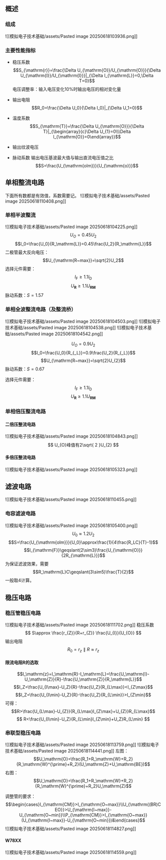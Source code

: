 ## 概述
### 组成
![[模拟电子技术基础/assets/Pasted image 20250618103936.png]]
### 主要性能指标
- 稳压系数
$$S_{\mathrm{r}}=\frac{\Delta U_{\mathrm{O}}/U_{\mathrm{O}}}{\Delta U_{\mathrm{I}}/U_{\mathrm{I}}}|_{\Delta I_{\mathrm{L}}=0,\Delta T=0}$$
	电压调整率：输入电压变化10%时输出电压的相对变化量

- 输出电阻
$$R_0=\frac{\Delta U_0}{\Delta I_0}|_{\Delta U_1=0}$$
- 温度系数
$$S_{\mathrm{T}}=\frac{\Delta U_{\mathrm{O}}}{\Delta T}|_{\begin{array}{c}\Delta U_{1}=0\\\Delta I_{\mathrm{O}}=0\end{array}}$$
- 输出纹波电压
- 脉动系数
  输出电压基波最大值与输出直流电压值之比
$$S=\frac{U_{\mathrm{olm}}}{U_{\mathrm{o}}}$$
## 单相整流电路
下面所有数都是有效值，系数需要记。
![[模拟电子技术基础/assets/Pasted image 20250618110408.png]]
### 单相半波整流
![[模拟电子技术基础/assets/Pasted image 20250618104225.png]]
$$
U_{O}=0.45U_{2}
$$
$$I_0=\frac{U_0}{R_\mathrm{L}}=0.45\frac{U_2}{R_\mathrm{L}}$$
二极管最大反向电压：$$U_{\mathrm{R~max}}=\sqrt{2}U_2$$
选择元件需要：
$$I_{\mathrm{F}}\geq1.1I_{\mathrm{D}}$$
$$U_{\mathbf{R}}\geq1.1U_{\mathbf{RM}}$$
脉动系数：$S=1.57$
### 单相全波整流电路（及整流桥）
![[模拟电子技术基础/assets/Pasted image 20250618104503.png]]
![[模拟电子技术基础/assets/Pasted image 20250618104538.png]]
![[模拟电子技术基础/assets/Pasted image 20250618104542.png]]

$$
U_{O}=0.9U_{2}
$$
$$I_0=\frac{U_0}{R_{_L}}=0.9\frac{U_2}{R_{_L}}$$
$$U_{\mathrm{R~max}}=\sqrt{2}U_{2}$$
脉动系数：$S=0.67$

选择元件需要：
$$I_{\mathrm{F}}\geq1.1I_{\mathrm{D}}$$
$$U_{\mathbf{R}}\geq1.1U_{\mathbf{RM}}$$
### 单相倍压整流电路
#### 二倍压整流电路
![[模拟电子技术基础/assets/Pasted image 20250618104843.png]]
$$
U_{O}峰值有2\sqrt{ 2 }U_{2}
$$
#### 多倍压整流电路
![[模拟电子技术基础/assets/Pasted image 20250618105323.png]]
## 滤波电路
![[模拟电子技术基础/assets/Pasted image 20250618110455.png]]
### 电容滤波电路
![[模拟电子技术基础/assets/Pasted image 20250618105400.png]]
$$U_0\approx1.2U_2$$
$$S=\frac{U_{\mathrm{olm}}}{U_0}\approx\frac{1}{4\frac{R_LC}{T}-1}$$
$$I_{\mathrm{F}}\geqslant(2\sim3)\frac{U_{\mathrm{O}}}{2R_{\mathrm{L}}}$$
为保证滤波效果，需要$$R_\mathrm{L}C\geqslant(3\sim5)\frac{T}{2}$$
一般取4计算。
## 稳压电路
### 稳压管稳压电路
![[模拟电子技术基础/assets/Pasted image 20250618111702.png]]
稳压系数
$$
S\approx \frac{r_{Z}}{R+r_{Z}} \frac{U_{I}}{U_{O}}
$$
输出电阻
$$R_0=r_z\parallel R\approx r_z$$
#### 限流电阻R的选取
$$I_\mathrm{z}=I_\mathrm{R}-I_\mathrm{L}=\frac{U_\mathrm{I}-U_\mathrm{Z}}{R}-\frac{U_\mathrm{Z}}{R_\mathrm{L}}$$
$$I_Z=\frac{U_{I\max}-U_Z}{R}-\frac{U_Z}{R_{L\max}}<I_{Z\max}$$
$$I_Z=\frac{U_{I\min}-U_Z}{R}-\frac{U_Z}{R_{L\min}}>I_{Z\min}$$
可得：$$R>\frac{U_{L\max}-U_{Z}}{R_{L\max}I_{Z\max}+U_{Z}}R_{L\max}$$
$$
R<\frac{U_{I\min}-U_Z}{R_{L\min}I_{Z\min}+U_Z}R_{L\min}
$$
### 串联型稳压电路
![[模拟电子技术基础/assets/Pasted image 20250618113759.png]]
![[模拟电子技术基础/assets/Pasted image 20250618114441.png]]
左图：$$U_\mathrm{O}=\frac{R_1+R_\mathrm{W}+R_2}{R_\mathrm{W}^{\prime}+R_2}(U_\mathrm{Z}+U_\mathrm{BE})$$
右图：
$$U_\mathrm{O}=\frac{R_1+R_\mathrm{W}+R_2}{R_\mathrm{W}^{\prime}+R_2}U_\mathrm{Z}$$

调整管的要求：$$\begin{cases}I_{\mathrm{CM}}>I_{\mathrm{O~max}}\\U_{\mathrm{(BR)CEO}}>U_{\mathrm{I~max}}-U_{\mathrm{O~min}}\\P_{\mathrm{CM}}>I_{\mathrm{O~max}}(U_{\mathrm{I~max}}-U_{\mathrm{O~min}})&\end{cases}$$
![[模拟电子技术基础/assets/Pasted image 20250618114827.png]]
#### W78XX
![[模拟电子技术基础/assets/Pasted image 20250618114559.png]]
